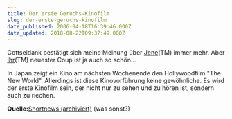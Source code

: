 ```yaml
---
title: Der erste Geruchs-Kinofilm
slug: der-erste-geruchs-kinofilm
date_published: 2006-04-18T16:39:46.000Z
date_updated: 2018-08-22T09:37:49.000Z
---
```


Gottseidank bestätigt sich meine Meinung über [Jene](http://de.wikipedia.org/wiki/Asiaten)(TM) immer mehr. Aber [Ihr](http://de.wikipedia.org/wiki/Asiaten)(TM) neuester Coup ist ja auch so schön...

In Japan zeigt ein Kino am nächsten Wochenende den Hollywoodfilm "The New World". Allerdings ist diese Kinovorführung keine gewöhnliche. Es wird der erste Kinofilm sein, der nicht nur zu sehen und zu hören ist, sondern auch zu riechen.

**Quelle:**[Shortnews (archiviert)](http://web.archive.org/web/20070405182944/http://www.shortnews.de:80/) (was sonst?)
